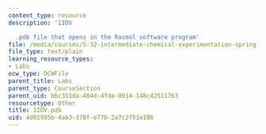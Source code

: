 ```yaml
---
content_type: resource
description: '1IOV

  .pdb file that opens in the Rasmol software program'
file: /media/courses/5-32-intermediate-chemical-experimentation-spring-2003/4d01995b4ab3378fe77b2a7c2f51e186_1IOV.pdb
file_type: text/plain
learning_resource_types:
- Labs
ocw_type: OCWFile
parent_title: Labs
parent_type: CourseSection
parent_uid: b6c351da-484d-4fda-8914-148c42511763
resourcetype: Other
title: 1IOV.pdb
uid: 4d01995b-4ab3-378f-e77b-2a7c2f51e186
---
```


